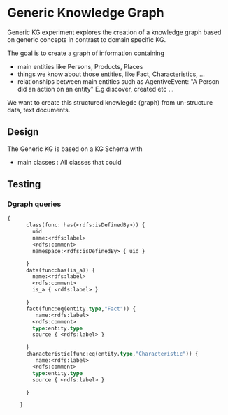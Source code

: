 # Generic Knowledge Graph

 
Generic KG experiment explores the creation of a knowledge graph based on generic concepts in contrast to domain specific KG.

The goal is to create a graph of information containing 
- main entities like Persons, Products, Places
- things we know about those entities, like Fact, Characteristics, ...
- relationships between main entities such as AgentiveEvent: "A Person did an action on an entity" E.g discover, created etc ...

We want to create this structured knowlegde (graph) from un-structure data, text documents.

## Design
The Generic KG is based on a KG Schema with
- main classes : All classes that could 


## Testing

### Dgraph queries

```graphql
{
      class(func: has(<rdfs:isDefinedBy>)) {
        uid
        name:<rdfs:label>
        <rdfs:comment>
        namespace:<rdfs:isDefinedBy> { uid }

      }
      data(func:has(is_a)) {
        name:<rdfs:label>
        <rdfs:comment>
        is_a { <rdfs:label> }

      }
      fact(func:eq(entity.type,"Fact")) {
         name:<rdfs:label>
        <rdfs:comment>
        type:entity.type
        source { <rdfs:label> }

      }
      characteristic(func:eq(entity.type,"Characteristic")) {
         name:<rdfs:label>
        <rdfs:comment>
        type:entity.type
        source { <rdfs:label> }

      }

    }
```
